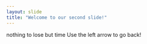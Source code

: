 ```yaml
---
layout: slide
title: "Welcome to our second slide!"
---
```

nothing to lose but time
Use the left arrow to go back!
